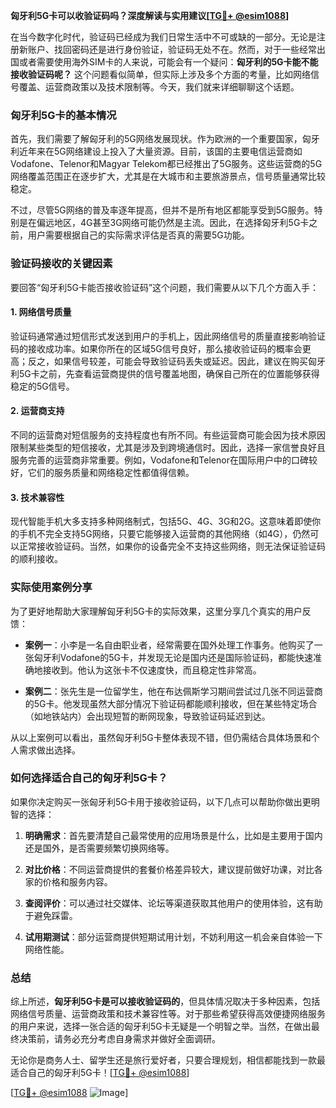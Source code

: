 **匈牙利5G卡可以收验证码吗？深度解读与实用建议[[TG💪+ @esim1088](https://t.me/s/esim1088)]**

在当今数字化时代，验证码已经成为我们日常生活中不可或缺的一部分。无论是注册新账户、找回密码还是进行身份验证，验证码无处不在。然而，对于一些经常出国或者需要使用海外SIM卡的人来说，可能会有一个疑问：**匈牙利的5G卡能不能接收验证码呢？** 这个问题看似简单，但实际上涉及多个方面的考量，比如网络信号覆盖、运营商政策以及技术限制等。今天，我们就来详细聊聊这个话题。

### 匈牙利5G卡的基本情况

首先，我们需要了解匈牙利的5G网络发展现状。作为欧洲的一个重要国家，匈牙利近年来在5G网络建设上投入了大量资源。目前，该国的主要电信运营商如Vodafone、Telenor和Magyar Telekom都已经推出了5G服务。这些运营商的5G网络覆盖范围正在逐步扩大，尤其是在大城市和主要旅游景点，信号质量通常比较稳定。

不过，尽管5G网络的普及率逐年提高，但并不是所有地区都能享受到5G服务。特别是在偏远地区，4G甚至3G网络可能仍然是主流。因此，在选择匈牙利5G卡之前，用户需要根据自己的实际需求评估是否真的需要5G功能。

### 验证码接收的关键因素

要回答“匈牙利5G卡能否接收验证码”这个问题，我们需要从以下几个方面入手：

#### 1. 网络信号质量

验证码通常通过短信形式发送到用户的手机上，因此网络信号的质量直接影响验证码的接收成功率。如果你所在的区域5G信号良好，那么接收验证码的概率会更高；反之，如果信号较差，可能会导致验证码丢失或延迟。因此，建议在购买匈牙利5G卡之前，先查看运营商提供的信号覆盖地图，确保自己所在的位置能够获得稳定的5G信号。

#### 2. 运营商支持

不同的运营商对短信服务的支持程度也有所不同。有些运营商可能会因为技术原因限制某些类型的短信接收，尤其是涉及到跨境通信时。因此，选择一家信誉良好且服务完善的运营商非常重要。例如，Vodafone和Telenor在国际用户中的口碑较好，它们的服务质量和网络稳定性都值得信赖。

#### 3. 技术兼容性

现代智能手机大多支持多种网络制式，包括5G、4G、3G和2G。这意味着即使你的手机不完全支持5G网络，只要它能够接入运营商的其他网络（如4G），仍然可以正常接收验证码。当然，如果你的设备完全不支持这些网络，则无法保证验证码的顺利接收。

### 实际使用案例分享

为了更好地帮助大家理解匈牙利5G卡的实际效果，这里分享几个真实的用户反馈：

- **案例一**：小李是一名自由职业者，经常需要在国外处理工作事务。他购买了一张匈牙利Vodafone的5G卡，并发现无论是国内还是国际验证码，都能快速准确地接收到。他认为这张卡不仅速度快，而且稳定性非常高。
  
- **案例二**：张先生是一位留学生，他在布达佩斯学习期间尝试过几张不同运营商的5G卡。他发现虽然大部分情况下验证码都能顺利接收，但在某些特定场合（如地铁站内）会出现短暂的断网现象，导致验证码延迟到达。

从以上案例可以看出，虽然匈牙利5G卡整体表现不错，但仍需结合具体场景和个人需求做出选择。

### 如何选择适合自己的匈牙利5G卡？

如果你决定购买一张匈牙利5G卡用于接收验证码，以下几点可以帮助你做出更明智的选择：

1. **明确需求**：首先要清楚自己最常使用的应用场景是什么，比如是主要用于国内还是国外，是否需要频繁切换网络等。
   
2. **对比价格**：不同运营商提供的套餐价格差异较大，建议提前做好功课，对比各家的价格和服务内容。

3. **查阅评价**：可以通过社交媒体、论坛等渠道获取其他用户的使用体验，这有助于避免踩雷。

4. **试用期测试**：部分运营商提供短期试用计划，不妨利用这一机会亲自体验一下网络性能。

### 总结

综上所述，**匈牙利5G卡是可以接收验证码的**，但具体情况取决于多种因素，包括网络信号质量、运营商政策和技术兼容性等。对于那些希望获得高效便捷网络服务的用户来说，选择一张合适的匈牙利5G卡无疑是一个明智之举。当然，在做出最终决策前，请务必充分考虑自身需求并做好全面调研。

无论你是商务人士、留学生还是旅行爱好者，只要合理规划，相信都能找到一款最适合自己的匈牙利5G卡！[[TG💪+ @esim1088](https://t.me/s/esim1088)] 

[[TG💪+ @esim1088](https://t.me/s/esim1088) ![Image](https://i.postimg.cc/4NQfJmqS/Snipaste-2025-05-13-00-14-12.png)]
